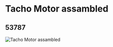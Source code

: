 # Tacho Motor assambled
## 53787
![Tacho Motor assambled](https://lc-www-live-s.legocdn.com/media/bricks/5/2/4297008.jpg)